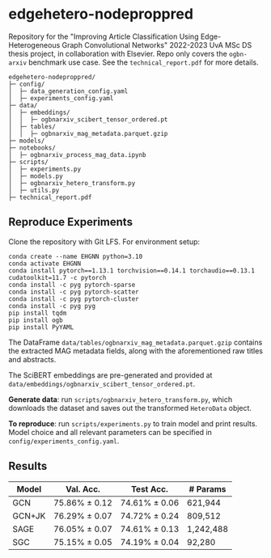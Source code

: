 # edgehetero-nodeproppred

Repository for the "Improving Article Classification Using Edge-Heterogeneous Graph Convolutional Networks" 2022-2023 UvA MSc DS thesis project, in collaboration with Elsevier. Repo only covers the `ogbn-arxiv` benchmark use case. See the `technical_report.pdf` for more details.

```
edgehetero-nodeproppred/
├─ config/
│  ├─ data_generation_config.yaml
│  ├─ experiments_config.yaml
├─ data/
│  ├─ embeddings/
│  │  ├─ ogbnarxiv_scibert_tensor_ordered.pt
│  ├─ tables/
│  │  ├─ ogbnarxiv_mag_metadata.parquet.gzip
├─ models/
├─ notebooks/
│  ├─ ogbnarxiv_process_mag_data.ipynb
├─ scripts/
│  ├─ experiments.py
│  ├─ models.py
│  ├─ ogbnarxiv_hetero_transform.py
│  ├─ utils.py
├─ technical_report.pdf
```

## Reproduce Experiments ##
Clone the repository with Git LFS. For environment setup:
```
conda create --name EHGNN python=3.10
conda activate EHGNN
conda install pytorch==1.13.1 torchvision==0.14.1 torchaudio==0.13.1 cudatoolkit=11.7 -c pytorch
conda install -c pyg pytorch-sparse
conda install -c pyg pytorch-scatter
conda install -c pyg pytorch-cluster
conda install -c pyg pyg
pip install tqdm
pip install ogb
pip install PyYAML
```
The DataFrame `data/tables/ogbnarxiv_mag_metadata.parquet.gzip` contains the extracted MAG metadata fields, along with the aforementioned raw titles and abstracts.

The SciBERT embeddings are pre-generated and provided at `data/embeddings/ogbnarxiv_scibert_tensor_ordered.pt`. 

**Generate data**: run `scripts/ogbnarxiv_hetero_transform.py`, which downloads the dataset and saves out the transformed `HeteroData` object.

**To reproduce**: run `scripts/experiments.py` to train model and print results. Model choice and all relevant parameters can be specified in `config/experiments_config.yaml`.

## Results ##
| Model  	| Val. Acc.     	| Test Acc.     	| # Params  	|
|--------	|---------------	|---------------	|-----------	|
| GCN    	| 75.86% ± 0.12 	| 74.61% ± 0.06 	| 621,944   	|
| GCN+JK 	| 76.29% ± 0.07 	| 74.72% ± 0.24 	| 809,512   	|
| SAGE   	| 76.05% ± 0.07 	| 74.61% ± 0.13 	| 1,242,488 	|
| SGC    	| 75.15% ± 0.05 	| 74.19% ± 0.04 	| 92,280    	|